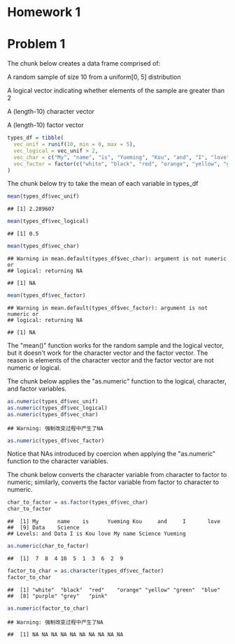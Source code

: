 Homework 1
================

Problem 1
=========

The chunk below creates a data frame comprised of:

A random sample of size 10 from a uniform\[0, 5\] distribution

A logical vector indicating whether elements of the sample are greater than 2

A (length-10) character vector

A (length-10) factor vector

``` r
types_df = tibble(
  vec_unif = runif(10, min = 0, max = 5),
  vec_logical = vec_unif > 2,
  vec_char = c("My", "name", "is", "Yueming", "Kou", "and", "I", "love", "Data", "Science"),
  vec_factor = factor(c("white", "black", "red", "orange", "yellow", "green", "blue", "purple", "grey", "pink"))
)
```

The chunk below try to take the mean of each variable in types\_df

``` r
mean(types_df$vec_unif)
```

    ## [1] 2.289607

``` r
mean(types_df$vec_logical)
```

    ## [1] 0.5

``` r
mean(types_df$vec_char)
```

    ## Warning in mean.default(types_df$vec_char): argument is not numeric or
    ## logical: returning NA

    ## [1] NA

``` r
mean(types_df$vec_factor)
```

    ## Warning in mean.default(types_df$vec_factor): argument is not numeric or
    ## logical: returning NA

    ## [1] NA

The "mean()" function works for the random sample and the logical vector, but it doesn't work for the character vector and the factor vector. The reason is elements of the character vector and the factor vector are not numeric or logical.

The chunk below applies the "as.numeric" function to the logical, character, and factor variables.

``` r
as.numeric(types_df$vec_unif)
as.numeric(types_df$vec_logical)
as.numeric(types_df$vec_char)
```

    ## Warning: 强制改变过程中产生了NA

``` r
as.numeric(types_df$vec_factor)
```

Notice that NAs introduced by coercion when applying the "as.numeric" function to the character variables.

The chunk below converts the character variable from character to factor to numeric; similarly, converts the factor variable from factor to character to numeric.

``` r
char_to_factor = as.factor(types_df$vec_char)
char_to_factor
```

    ##  [1] My      name    is      Yueming Kou     and     I       love   
    ##  [9] Data    Science
    ## Levels: and Data I is Kou love My name Science Yueming

``` r
as.numeric(char_to_factor)
```

    ##  [1]  7  8  4 10  5  1  3  6  2  9

``` r
factor_to_char = as.character(types_df$vec_factor)
factor_to_char
```

    ##  [1] "white"  "black"  "red"    "orange" "yellow" "green"  "blue"  
    ##  [8] "purple" "grey"   "pink"

``` r
as.numeric(factor_to_char)
```

    ## Warning: 强制改变过程中产生了NA

    ##  [1] NA NA NA NA NA NA NA NA NA NA
